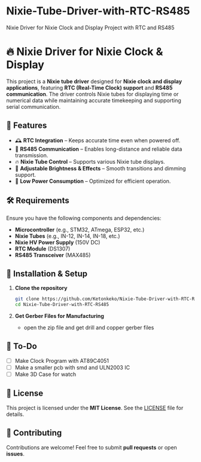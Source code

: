 # Nixie-Tube-Driver-with-RTC-RS485
Nixie Driver for Nixie Clock and Display Project with RTC and RS485 
# 🔥 Nixie Driver for Nixie Clock & Display

This project is a **Nixie tube driver** designed for **Nixie clock and display applications**, featuring **RTC (Real-Time Clock) support** and **RS485 communication**. The driver controls Nixie tubes for displaying time or numerical data while maintaining accurate timekeeping and supporting serial communication.

## 📌 Features

- 🕰 **RTC Integration** – Keeps accurate time even when powered off.  
- 🔗 **RS485 Communication** – Enables long-distance and reliable data transmission.  
- 🔥 **Nixie Tube Control** – Supports various Nixie tube displays.  
- 🔄 **Adjustable Brightness & Effects** – Smooth transitions and dimming support.  
- 🔋 **Low Power Consumption** – Optimized for efficient operation.  

## 🛠 Requirements

Ensure you have the following components and dependencies:

- **Microcontroller** (e.g., STM32, ATmega, ESP32, etc.)  
- **Nixie Tubes** (e.g., IN-12, IN-14, IN-18, etc.)  
- **Nixie HV Power Supply** (150V DC)  
- **RTC Module** (DS1307)  
- **RS485 Transceiver** (MAX485)  

## 🔧 Installation & Setup

1. **Clone the repository**  
   ```sh
   git clone https://github.com/Ketonkeko/Nixie-Tube-Driver-with-RTC-RS485.git
   cd Nixie-Tube-Driver-with-RTC-RS485
   ```

2. **Get Gerber Files for Manufacturing**  
   - open the zip file and get drill and copper gerber files


## 📝 To-Do

- [ ] Make Clock Program with AT89C4051 
- [ ] Make a smaller pcb with smd and ULN2003 IC
- [ ] Make 3D Case for watch

## 📜 License

This project is licensed under the **MIT License**. See the [LICENSE](LICENSE) file for details.

## 🤝 Contributing

Contributions are welcome! Feel free to submit **pull requests** or open **issues**.
